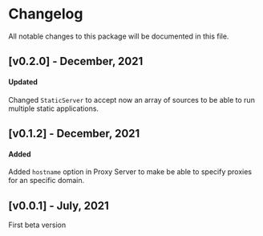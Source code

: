 # Changelog

All notable changes to this package will be documented in this file.

## [v0.2.0] - December, 2021

#### Updated

Changed `StaticServer` to accept now an array of sources to be able to run multiple static applications.

## [v0.1.2] - December, 2021

#### Added

Added `hostname` option in Proxy Server to make be able to specify proxies for an specific domain.

## [v0.0.1] - July, 2021

First beta version
